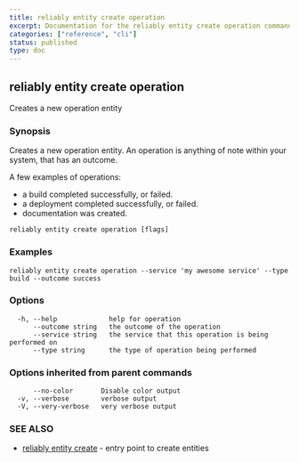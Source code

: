 ```yaml
---
title: reliably entity create operation
excerpt: Documentation for the reliably entity create operation command in the Reliably CLI
categories: ["reference", "cli"]
status: published
type: doc
---
```

## reliably entity create operation

Creates a new operation entity

### Synopsis

Creates a new operation entity. An operation is anything of note within your system, that has an outcome.

A few examples of operations:

* a build completed successfully, or failed.
* a deployment completed successfully, or failed.
* documentation was created.

```
reliably entity create operation [flags]
```

### Examples

```
reliably entity create operation --service 'my awesome service' --type build --outcome success
```

### Options

```
  -h, --help             help for operation
      --outcome string   the outcome of the operation
      --service string   the service that this operation is being performed on
      --type string      the type of operation being performed
```

### Options inherited from parent commands

```
      --no-color       Disable color output
  -v, --verbose        verbose output
  -V, --very-verbose   very verbose output
```

### SEE ALSO

* [reliably entity create](/docs/reference/cli/reliably-entity-create/)	 - entry point to create entities

